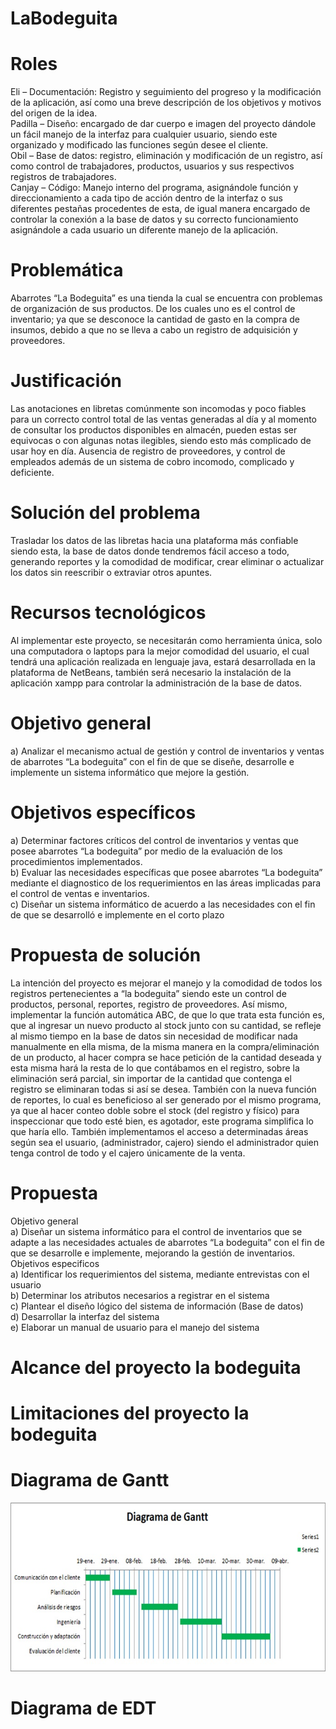 # LaBodeguita
# Roles
Eli – Documentación: Registro y seguimiento del progreso y la modificación de la aplicación, así como una breve descripción de los objetivos y motivos del origen de la idea.<br>
Padilla – Diseño: encargado de dar cuerpo e imagen del proyecto dándole un fácil manejo de la interfaz para cualquier usuario, siendo este organizado y modificado las funciones según desee el cliente.<br>
Obil – Base de datos: registro, eliminación y modificación de un registro, así como control de trabajadores, productos, usuarios y sus respectivos registros de trabajadores.<br>
Canjay – Código: Manejo interno del programa, asignándole función y direccionamiento a cada tipo de acción dentro de la interfaz o sus diferentes pestañas procedentes de esta, de igual manera encargado de controlar la conexión a la base de datos y su correcto funcionamiento asignándole a cada usuario un diferente manejo de la aplicación.
# Problemática
Abarrotes “La Bodeguita” es una tienda la cual se encuentra con problemas de organización de sus productos. De los cuales uno es el control de inventario; ya que se desconoce la cantidad de gasto en la compra de insumos, debido a que no se lleva a cabo un registro de adquisición y proveedores. 
# Justificación
Las anotaciones en libretas comúnmente son incomodas y poco fiables para un correcto control total de las ventas generadas al día y al momento de consultar los productos disponibles en almacén, pueden estas ser equivocas o con algunas notas ilegibles, siendo esto más complicado de usar hoy en día. Ausencia de registro de proveedores, y control de empleados además de un sistema de cobro incomodo, complicado y deficiente.
# Solución del problema
Trasladar los datos de las libretas hacia una plataforma más confiable siendo esta, la base de datos donde tendremos fácil acceso a todo, generando reportes y la comodidad de modificar, crear eliminar o actualizar los datos sin reescribir o extraviar otros apuntes. 
# Recursos tecnológicos
Al implementar este proyecto, se necesitarán como herramienta única, solo una computadora o laptops para la mejor comodidad del usuario, el cual tendrá una aplicación realizada en lenguaje java, estará desarrollada en la plataforma de NetBeans, también será necesario la instalación de la aplicación xampp para controlar la administración de la base de datos. 
# Objetivo general
a) Analizar el mecanismo actual de gestión y control de inventarios y ventas de abarrotes “La bodeguita” con el fin de que se diseñe, desarrolle e implemente un sistema informático que mejore la gestión.
# Objetivos específicos
a) Determinar factores críticos del control de inventarios y ventas que posee abarrotes “La bodeguita” por medio de la evaluación de los procedimientos implementados.<br>
b) Evaluar las necesidades específicas que posee abarrotes “La bodeguita” mediante el diagnostico de los requerimientos en las áreas implicadas para el control de ventas e inventarios.<br>
c) Diseñar un sistema informático de acuerdo a las necesidades con el fin de que se desarrolló e implemente en el corto plazo
# Propuesta de solución
La intención del proyecto es mejorar el manejo y la comodidad de todos los registros pertenecientes a “la bodeguita” siendo este un control de productos, personal, reportes, registro de proveedores. Así mismo, implementar la función automática ABC, de que lo que trata esta función es, que al ingresar un nuevo producto al stock junto con su cantidad, se refleje al mismo tiempo en la base de datos sin necesidad de modificar nada manualmente en ella misma, de la misma manera en la compra/eliminación de un producto, al hacer compra se hace petición de la cantidad deseada y esta misma hará la resta de lo que contábamos en el registro, sobre la eliminación será parcial, sin importar de la cantidad que contenga el registro se eliminaran todas si así se desea. También con la nueva función de reportes, lo cual es beneficioso al ser generado por el mismo programa, ya que al hacer conteo doble sobre el stock (del registro y físico) para inspeccionar que todo esté bien, es agotador, este programa simplifica lo que haría ello. También implementamos el acceso a determinadas áreas según sea el usuario, (administrador, cajero) siendo el administrador quien tenga control de todo y el cajero únicamente de la venta.
# Propuesta
Objetivo general<br>
a) Diseñar un sistema informático para el control de inventarios que se adapte a las necesidades actuales de abarrotes “La bodeguita” con el fin de que se desarrolle e implemente, mejorando la gestión de inventarios.<br>
Objetivos especificos<br>
a) Identificar los requerimientos del sistema, mediante entrevistas con el usuario<br>
b) Determinar los atributos necesarios a registrar en el sistema<br>
c) Plantear el diseño lógico del sistema de información (Base de datos)<br>
d) Desarrollar la interfaz del sistema<br>
e) Elaborar un manual de usuario para el manejo del sistema<br>
# Alcance del proyecto la bodeguita
# Limitaciones del proyecto la bodeguita
# Diagrama de Gantt
<img src="DiagramGantt.jpg">

# Diagrama de EDT
